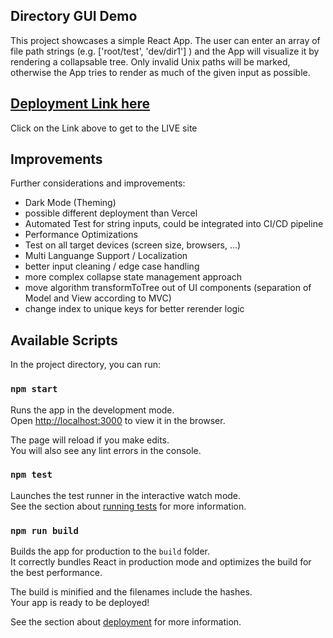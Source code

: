 ## Directory GUI Demo

This project showcases a simple React App. The user can enter an array of file path strings (e.g. ['root/test', 'dev/dir1'] ) and the App will visualize it by rendering a collapsable tree.
Only invalid Unix paths will be marked, otherwise the App tries to render as much of the given input as possible.

## [Deployment Link here](https://directory-gui-demo-git-main-0xapplepies-projects.vercel.app/)

Click on the Link above to get to the LIVE site

## Improvements

Further considerations and improvements:

- Dark Mode (Theming)
- possible different deployment than Vercel
- Automated Test for string inputs, could be integrated into CI/CD pipeline
- Performance Optimizations
- Test on all target devices (screen size, browsers, ...)
- Multi Languange Support / Localization
- better input cleaning / edge case handling
- more complex collapse state management approach
- move algorithm transformToTree out of UI components (separation of Model and View according to MVC)
- change index to unique keys for better rerender logic

## Available Scripts

In the project directory, you can run:

### `npm start`

Runs the app in the development mode.\
Open [http://localhost:3000](http://localhost:3000) to view it in the browser.

The page will reload if you make edits.\
You will also see any lint errors in the console.

### `npm test`

Launches the test runner in the interactive watch mode.\
See the section about [running tests](https://facebook.github.io/create-react-app/docs/running-tests) for more information.

### `npm run build`

Builds the app for production to the `build` folder.\
It correctly bundles React in production mode and optimizes the build for the best performance.

The build is minified and the filenames include the hashes.\
Your app is ready to be deployed!

See the section about [deployment](https://facebook.github.io/create-react-app/docs/deployment) for more information.
